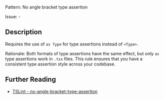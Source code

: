 Pattern: No angle bracket type assertion

Issue: -

## Description

Requires the use of `as Type` for type assertions instead of `<Type>`.  
  
Rationale: Both formats of type assertions have the same effect, but only `as` type assertions work in `.tsx` files. This rule ensures that you have a consistent type assertion style across your codebase.

## Further Reading

* [TSLint - no-angle-bracket-type-assertion](https://palantir.github.io/tslint/rules/no-angle-bracket-type-assertion)